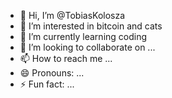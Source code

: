 - 👋 Hi, I’m @TobiasKolosza
- 👀 I’m interested in bitcoin and cats
- 🌱 I’m currently learning coding
- 💞️ I’m looking to collaborate on ...
- 📫 How to reach me ...
- 😄 Pronouns: ...
- ⚡ Fun fact: ...

<!---
TobiasKolosza/TobiasKolosza is a ✨ special ✨ repository because its `README.md` (this file) appears on your GitHub profile.
You can click the Preview link to take a look at your changes.
--->

